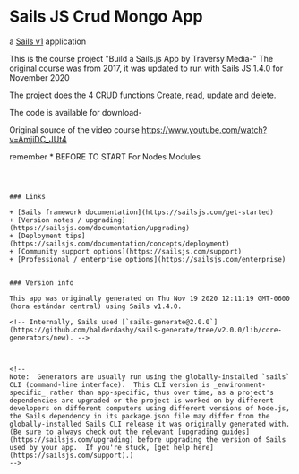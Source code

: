 # Sails JS Crud Mongo App

a [Sails v1](https://sailsjs.com) application

This is the course project "Build a Sails.js App by Traversy Media-"
The original course was from 2017, it was updated to run with Sails JS 1.4.0 for November 2020

The project does the 4 CRUD functions Create, read, update and delete.

The code is available for download-

Original source of the video course
https://www.youtube.com/watch?v=AmjiDC_JUt4

remember * BEFORE TO START For Nodes Modules

~~~ npm install ~~~



### Links

+ [Sails framework documentation](https://sailsjs.com/get-started)
+ [Version notes / upgrading](https://sailsjs.com/documentation/upgrading)
+ [Deployment tips](https://sailsjs.com/documentation/concepts/deployment)
+ [Community support options](https://sailsjs.com/support)
+ [Professional / enterprise options](https://sailsjs.com/enterprise)


### Version info

This app was originally generated on Thu Nov 19 2020 12:11:19 GMT-0600 (hora estándar central) using Sails v1.4.0.

<!-- Internally, Sails used [`sails-generate@2.0.0`](https://github.com/balderdashy/sails-generate/tree/v2.0.0/lib/core-generators/new). -->



<!--
Note:  Generators are usually run using the globally-installed `sails` CLI (command-line interface).  This CLI version is _environment-specific_ rather than app-specific, thus over time, as a project's dependencies are upgraded or the project is worked on by different developers on different computers using different versions of Node.js, the Sails dependency in its package.json file may differ from the globally-installed Sails CLI release it was originally generated with.  (Be sure to always check out the relevant [upgrading guides](https://sailsjs.com/upgrading) before upgrading the version of Sails used by your app.  If you're stuck, [get help here](https://sailsjs.com/support).)
-->

